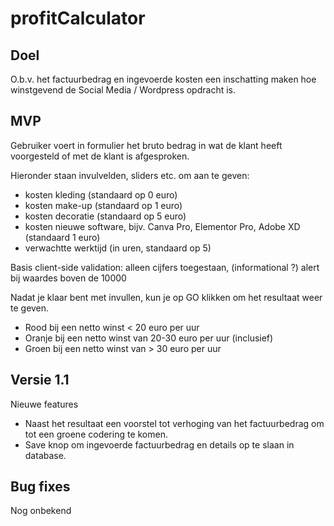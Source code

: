 # profitCalculator

## Doel
O.b.v. het factuurbedrag en ingevoerde kosten een inschatting maken hoe winstgevend de Social Media / Wordpress opdracht is.

## MVP
Gebruiker voert in formulier het bruto bedrag in wat de klant heeft voorgesteld of met de klant is afgesproken.

Hieronder staan invulvelden, sliders etc. om aan te geven:
- kosten kleding (standaard op 0 euro)
- kosten make-up (standaard op 1 euro)
- kosten decoratie (standaard op 5 euro)
- kosten nieuwe software, bijv. Canva Pro, Elementor Pro, Adobe XD (standaard 1 euro)
- verwachtte werktijd (in uren, standaard op 5)

Basis client-side validation: alleen cijfers toegestaan, (informational ?) alert bij waardes boven de 10000

Nadat je klaar bent met invullen, kun je op GO klikken om het resultaat weer te geven.
- Rood bij een netto winst < 20 euro per uur
- Oranje bij een netto winst van 20-30 euro per uur (inclusief)
- Groen bij een netto winst van > 30 euro per uur

## Versie 1.1
Nieuwe features
- Naast het resultaat een voorstel tot verhoging van het factuurbedrag om tot een groene codering te komen.
- Save knop om ingevoerde factuurbedrag en details op te slaan in database.

## Bug fixes
Nog onbekend
